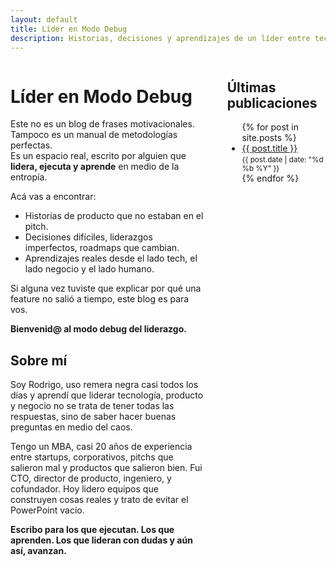 ```yaml
---
layout: default
title: Líder en Modo Debug
description: Historias, decisiones y aprendizajes de un líder entre tecnología, producto y negocio.
---
```


<div style="display: flex; flex-direction: row; gap: 2rem; align-items: flex-start;">

  <div style="flex: 2;">

# Líder en Modo Debug

Este no es un blog de frases motivacionales.  
Tampoco es un manual de metodologías perfectas.  
Es un espacio real, escrito por alguien que **lidera, ejecuta y aprende** en medio de la entropía.

Acá vas a encontrar:

- Historias de producto que no estaban en el pitch.
- Decisiones difíciles, liderazgos imperfectos, roadmaps que cambian.
- Aprendizajes reales desde el lado tech, el lado negocio y el lado humano.

Si alguna vez tuviste que explicar por qué una feature no salió a tiempo, este blog es para vos.

**Bienvenid@ al modo debug del liderazgo.**

## Sobre mí

Soy Rodrigo, uso remera negra casi todos los días y aprendí que liderar tecnología, producto y negocio no se trata de tener todas las respuestas, sino de saber hacer buenas preguntas en medio del caos.

Tengo un MBA, casi 20 años de experiencia entre startups, corporativos, pitchs que salieron mal y productos que salieron bien. Fui CTO, director de producto, ingeniero, y cofundador. Hoy lidero equipos que construyen cosas reales y trato de evitar el PowerPoint vacío.

**Escribo para los que ejecutan. Los que aprenden. Los que lideran con dudas y aún así, avanzan.**

  </div>

  <div style="flex: 1;">

## Últimas publicaciones

<ul>
  {% for post in site.posts %}
    <li>
      <a href="{{ post.url }}">{{ post.title }}</a><br/>
      <small>{{ post.date | date: "%d %b %Y" }}</small>
    </li>
  {% endfor %}
</ul>

  </div>

</div>
